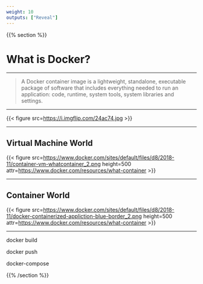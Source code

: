 ```yaml
---
weight: 10
outputs: ["Reveal"]
---
```


{{% section %}}

# What is Docker?

---

> A Docker container image is a lightweight, standalone, executable package of software that includes everything needed to run an application: code, runtime, system tools, system libraries and settings.

---

{{< figure src=https://i.imgflip.com/24ac74.jpg >}}

---

## Virtual Machine World

{{< figure src=https://www.docker.com/sites/default/files/d8/2018-11/container-vm-whatcontainer_2.png height=500 attr=https://www.docker.com/resources/what-container >}}


---

## Container World

{{< figure src=https://www.docker.com/sites/default/files/d8/2018-11/docker-containerized-appliction-blue-border_2.png height=500 attr=https://www.docker.com/resources/what-container >}}

---


docker build

docker push

docker-compose

{{% /section %}}